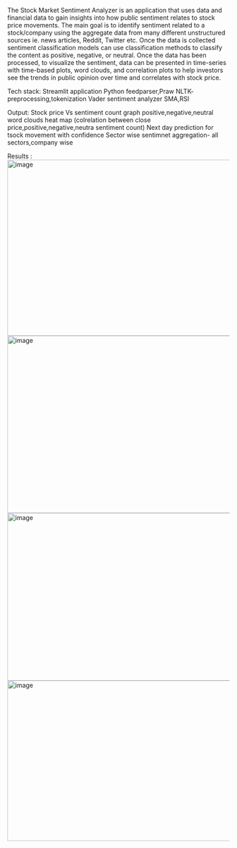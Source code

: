 
The Stock Market Sentiment Analyzer is an application that uses data and financial data to gain insights into how public sentiment relates to stock price movements. The main goal is to identify sentiment related to a stock/company using the aggregate data from many different unstructured sources ie. news articles, Reddit, Twitter etc.
Once the data is collected sentiment classification models  can use classification methods to classify the content as positive, negative, or neutral. Once the data has been processed, to visualize the sentiment, data can be presented in time-series with time-based plots, word clouds, and correlation plots to help investors see the trends in public opinion over time and correlates with stock price. 

Tech stack:
Streamlit application
Python
feedparser,Praw
NLTK- preprocessing,tokenization
Vader sentiment analyzer
SMA,RSI 

Output:
Stock price Vs sentiment count graph
positive,negative,neutral word clouds
heat map (colrelation between close price,positive,negative,neutra sentiment count)
Next day prediction for tsock movement with confidence
Sector wise sentimnet aggregation- all sectors,company wise

Results :
<img width="802" height="399" alt="image" src="https://github.com/user-attachments/assets/d4fd06e6-c509-4627-a429-ac12a23e892f" />
<img width="799" height="402" alt="image" src="https://github.com/user-attachments/assets/688e32d1-afee-4540-bb63-aa22d8f8f26a" />
<img width="819" height="380" alt="image" src="https://github.com/user-attachments/assets/5565da02-0672-458c-8b1d-a25b438b0b31" />
<img width="828" height="364" alt="image" src="https://github.com/user-attachments/assets/61a2f20a-8582-4de4-9cca-3937a5c09a6c" />



